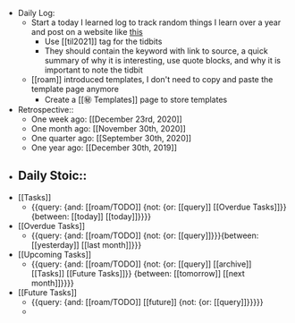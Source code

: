 - Daily Log:
    - Start a today I learned log to track random things I learn over a year and post on a website like [this](https://drobinin.com/posts/things-i-learnt-in-2020/)
        - Use [[til2021]] tag for the tidbits
        - They should contain the keyword with link to source, a quick summary of why it is interesting, use quote blocks, and why it is important to note the tidbit
    - [[roam]] introduced templates, I don't need to copy and paste the template page anymore
        - Create a [[㊙️ Templates]] page to store templates
- Retrospective::
    - One week ago: [[December 23rd, 2020]]
    - One month ago: [[November 30th, 2020]]
    - One quarter ago: [[September 30th, 2020]]
    - One year ago: [[December 30th, 2019]]
- Daily Stoic::
    - 
- [[Tasks]]
    - {{query: {and: [[roam/TODO]] {not: {or: [[query]] [[Overdue Tasks]]}} {between: [[today]] [[today]]}}}}
- [[Overdue Tasks]]
    - {{query: {and: [[roam/TODO]] {not: {or: [[query]]}}}{between: [[yesterday]] [[last month]]}}}
- [[Upcoming Tasks]]
    - {{query: {and: [[roam/TODO]] {not: {or: [[query]] [[archive]] [[Tasks]] [[Future Tasks]]}} {between: [[tomorrow]] [[next month]]}}}}
- [[Future Tasks]]
    - {{query: {and: [[roam/TODO]] [[future]] {not: {or: [[query]]}}}}}
    - 

